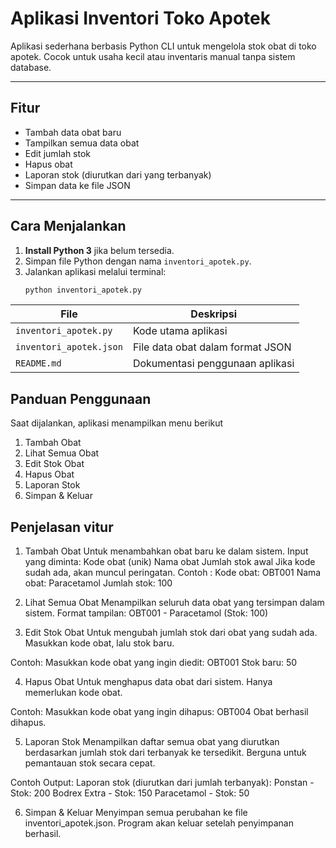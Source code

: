 # Aplikasi Inventori Toko Apotek

Aplikasi sederhana berbasis Python CLI untuk mengelola stok obat di toko apotek. Cocok untuk usaha kecil atau inventaris manual tanpa sistem database.

---

## Fitur

- Tambah data obat baru
- Tampilkan semua data obat
- Edit jumlah stok
- Hapus obat
- Laporan stok (diurutkan dari yang terbanyak)
- Simpan data ke file JSON

---

## Cara Menjalankan

1. **Install Python 3** jika belum tersedia.
2. Simpan file Python dengan nama `inventori_apotek.py`.
3. Jalankan aplikasi melalui terminal:
   ```bash
   python inventori_apotek.py
| File                    | Deskripsi                        |
| ----------------------- | -------------------------------- |
| `inventori_apotek.py`   | Kode utama aplikasi              |
| `inventori_apotek.json` | File data obat dalam format JSON |
| `README.md`             | Dokumentasi penggunaan aplikasi  |

## Panduan Penggunaan 
Saat dijalankan, aplikasi menampilkan menu berikut
1. Tambah Obat
2. Lihat Semua Obat
3. Edit Stok Obat
4. Hapus Obat
5. Laporan Stok
6. Simpan & Keluar

## Penjelasan vitur 
1. Tambah Obat
   Untuk menambahkan obat baru ke dalam sistem.
   Input yang diminta:
   Kode obat (unik)
   Nama obat
   Jumlah stok awal
   Jika kode sudah ada, akan muncul peringatan.
Contoh :
Kode obat: OBT001
Nama obat: Paracetamol
Jumlah stok: 100

2. Lihat Semua Obat
   Menampilkan seluruh data obat yang tersimpan dalam sistem.
   Format tampilan:
OBT001 - Paracetamol (Stok: 100)

3. Edit Stok Obat
   Untuk mengubah jumlah stok dari obat yang sudah ada.
   Masukkan kode obat, lalu stok baru.

Contoh:
  Masukkan kode obat yang ingin diedit: OBT001
  Stok baru: 50

4. Hapus Obat
Untuk menghapus data obat dari sistem.
Hanya memerlukan kode obat.

Contoh:
Masukkan kode obat yang ingin dihapus: OBT004
Obat berhasil dihapus.

5. Laporan Stok
   Menampilkan daftar semua obat yang diurutkan berdasarkan jumlah stok dari terbanyak ke tersedikit.
   Berguna untuk pemantauan stok secara cepat.

Contoh Output:
Laporan stok (diurutkan dari jumlah terbanyak):
Ponstan - Stok: 200
Bodrex Extra - Stok: 150
Paracetamol - Stok: 50

6. Simpan & Keluar
   Menyimpan semua perubahan ke file inventori_apotek.json.
   Program akan keluar setelah penyimpanan berhasil.
